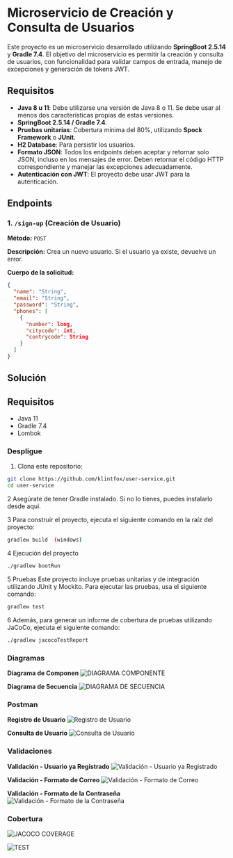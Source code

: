 # Microservicio de Creación y Consulta de Usuarios

Este proyecto es un microservicio desarrollado utilizando **SpringBoot 2.5.14** y **Gradle 7.4**. El objetivo del microservicio es permitir la creación y consulta de usuarios, con funcionalidad para validar campos de entrada, manejo de excepciones y generación de tokens JWT.

## Requisitos

- **Java 8 u 11**: Debe utilizarse una versión de Java 8 o 11. Se debe usar al menos dos características propias de estas versiones.
- **SpringBoot 2.5.14 / Gradle 7.4**.
- **Pruebas unitarias**: Cobertura mínima del 80%, utilizando **Spock Framework** o **JUnit**.
- **H2 Database**: Para persistir los usuarios.
- **Formato JSON**: Todos los endpoints deben aceptar y retornar solo JSON, incluso en los mensajes de error. Deben retornar el código HTTP correspondiente y manejar las excepciones adecuadamente.
- **Autenticación con JWT**: El proyecto debe usar JWT para la autenticación.

## Endpoints

### 1. `/sign-up` (Creación de Usuario)

**Método:** `POST`

**Descripción:** Crea un nuevo usuario. Si el usuario ya existe, devuelve un error.

**Cuerpo de la solicitud:**

```json
{
  "name": "String",
  "email": "String",
  "password": "String",
  "phones": [
    {
      "number": long,
      "citycode": int,
      "contrycode": String
    }
  ]
}
```

## Solución

## Requisitos
- Java 11
- Gradle 7.4
- Lombok

### Despligue
1. Clona este repositorio:

```bash
git clone https://github.com/klintfox/user-service.git
cd user-service
```
   
2 Asegúrate de tener Gradle instalado. Si no lo tienes, puedes instalarlo desde aquí.

3 Para construir el proyecto, ejecuta el siguiente comando en la raíz del proyecto:

```sh
gradlew build  (windows)
```

4 Ejecución del proyecto
```sh
./gradlew bootRun
```

5 Pruebas
Este proyecto incluye pruebas unitarias y de integración utilizando JUnit y Mockito. Para ejecutar las pruebas, usa el siguiente comando:

```bash
gradlew test
```

6 Además, para generar un informe de cobertura de pruebas utilizando JaCoCo, ejecuta el siguiente comando:

```bash
./gradlew jacocoTestReport
```

### Diagramas

**Diagrama de Componen**
![DIAGRAMA COMPONENTE](https://github.com/klintfox/user-service/blob/main/captures/DC.PNG)

**Diagrama de Secuencia**
![DIAGRAMA DE SECUENCIA](https://github.com/klintfox/user-service/blob/main/captures/DS.PNG)

### Postman

**Registro de Usuario**
![Registro de Usuario](https://github.com/klintfox/user-service/blob/main/captures/1.PNG)

**Consulta de Usuario**
![Consulta de Usuario](https://github.com/klintfox/user-service/blob/main/captures/2.PNG)

### Validaciones

**Validación - Usuario ya Registrado**
![Validación - Usuario ya Registrado](https://github.com/klintfox/user-service/blob/main/captures/3.PNG)

**Validación - Formato de Correo**
![Validación - Formato de Correo](https://github.com/klintfox/user-service/blob/main/captures/4.PNG)

**Validación - Formato de la Contraseña**
![Validación - Formato de la Contraseña](https://github.com/klintfox/user-service/blob/main/captures/5.PNG)

### Cobertura

![JACOCO COVERAGE](https://github.com/klintfox/user-service/blob/main/captures/JACOCO.PNG)

![TEST](https://github.com/klintfox/user-service/blob/main/captures/TEST.PNG)